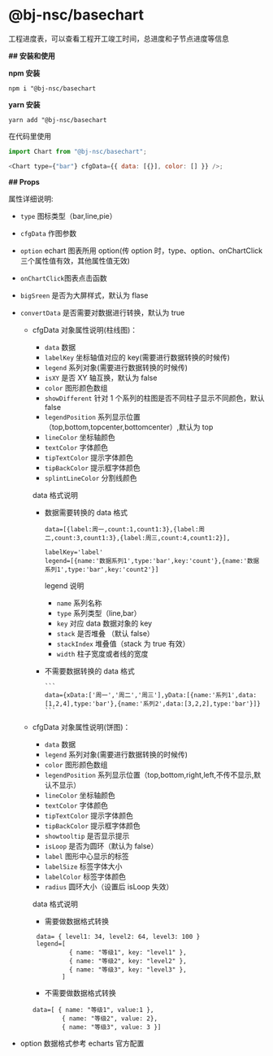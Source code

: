 # @bj-nsc/basechart

工程进度表，可以查看工程开工竣工时间，总进度和子节点进度等信息

**## 安装和使用**

**npm 安装**

```
npm i "@bj-nsc/basechart
```

**yarn 安装**

```
yarn add "@bj-nsc/basechart
```

在代码里使用

```javascript
import Chart from "@bj-nsc/basechart";

<Chart type={"bar"} cfgData={{ data: [{}], color: [] }} />;
```

**## Props**

属性详细说明:

- `type` 图标类型（bar,line,pie）
- `cfgData` 作图参数
- `option` echart 图表所用 option(传 option 时，type、option、onChartClick 三个属性值有效，其他属性值无效)
- `onChartClick`图表点击函数
- `bigSreen` 是否为大屏样式，默认为 flase
- `convertData` 是否需要对数据进行转换，默认为 true

  - cfgData 对象属性说明(柱线图)：

    - `data` 数据
    - `labelKey` 坐标轴值对应的 key(需要进行数据转换的时候传)
    - `legend` 系列对象(需要进行数据转换的时候传)
    - `isXY` 是否 XY 轴互换，默认为 false
    - `color` 图形颜色数组
    - `showDifferent` 针对 1 个系列的柱图是否不同柱子显示不同颜色，默认 false
    - `legendPosition` 系列显示位置（top,bottom,topcenter,bottomcenter）,默认为 top
    - `lineColor` 坐标轴颜色
    - `textColor` 字体颜色
    - `tipTextColor` 提示字体颜色
    - `tipBackColor` 提示框字体颜色
    - `splintLineColor` 分割线颜色

    data 格式说明

    - 数据需要转换的 data 格式

      ```
      data=[{label:周一,count:1,count1:3},{label:周二,count:3,count1:3},{label:周三,count:4,count1:2}],

      labelKey='label'
      legend=[{name:'数据系列1',type:'bar',key:'count'},{name:'数据系列1',type:'bar',key:'count2'}]
      ```

      legend 说明

      - `name` 系列名称
      - `type` 系列类型（line,bar）
      - `key` 对应 data 数据对象的 key
      - `stack` 是否堆叠 （默认 false）
      - `stackIndex` 堆叠值（stack 为 true 有效）
      - `width` 柱子宽度或者线的宽度

    - 不需要数据转换的 data 格式

          ```
          data={xData:['周一','周二','周三'],yData:[{name:'系列1',data:[1,2,4],type:'bar'},{name:'系列2',data:[3,2,2],type:'bar'}]}
          ```

  - cfgData 对象属性说明(饼图)：

    - `data` 数据
    - `legend` 系列对象(需要进行数据转换的时候传)
    - `color` 图形颜色数组
    - `legendPosition` 系列显示位置（top,bottom,right,left,不传不显示,默认不显示）
    - `lineColor` 坐标轴颜色
    - `textColor` 字体颜色
    - `tipTextColor` 提示字体颜色
    - `tipBackColor` 提示框字体颜色
    - `showtooltip` 是否显示提示
    - `isLoop` 是否为圆环（默认为 false）
    - `label` 图形中心显示的标签
    - `labelSize` 标签字体大小
    - `labelColor` 标签字体颜色
    - `radius` 圆环大小（设置后 isLoop 失效）

    data 格式说明

    - 需要做数据格式转换

    ```
     data= { level1: 34, level2: 64, level3: 100 }
     legend=[
              { name: "等级1", key: "level1" },
              { name: "等级2", key: "level2" },
              { name: "等级3", key: "level3" },
            ]
    ```

    - 不需要做数据格式转换

    ```
    data=[ { name: "等级1", value:1 },
            { name: "等级2", value: 2},
            { name: "等级3", value: 3 }]
    ```

* option 数据格式参考 echarts 官方配置
